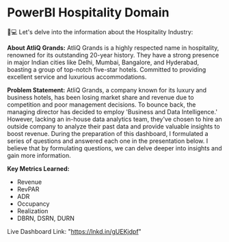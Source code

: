 # PowerBI Hospitality Domain

👨💻 Let's delve into the information about the Hospitality Industry:

**About AtliQ Grands:**
  AtliQ Grands is a highly respected name in hospitality, renowned for its outstanding 20-year history. They have a strong presence in major Indian cities like Delhi, Mumbai, Bangalore, and Hyderabad, boasting a group of top-notch five-star hotels. Committed to providing excellent service and luxurious accommodations.

**Problem Statement:**
  AtliQ Grands, a company known for its luxury and business hotels, has been losing market share and revenue due to competition and poor management decisions. To bounce back, the managing director has decided to employ 'Business and Data Intelligence.' However, lacking an in-house data analytics team, they've chosen to hire an outside company to analyze their past data and provide valuable insights to boost revenue. During the preparation of this dashboard, I formulated a series of questions and answered each one in the presentation below. I believe that by formulating questions, we can delve deeper into insights and gain more information.

**Key Metrics Learned:**
- Revenue
- RevPAR
- ADR
- Occupancy
- Realization
- DBRN, DSRN, DURN

Live Dashboard Link: "https://lnkd.in/gUEKjdpf" 
